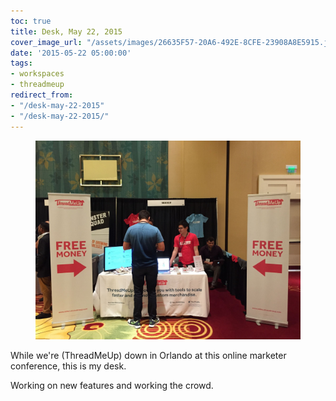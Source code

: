 ```yaml
---
toc: true
title: Desk, May 22, 2015
cover_image_url: "/assets/images/26635F57-20A6-492E-8CFE-23908A8E5915.jpeg"
date: '2015-05-22 05:00:00'
tags:
- workspaces
- threadmeup
redirect_from:
- "/desk-may-22-2015"
- "/desk-may-22-2015/"
---
```


<figure class="kg-card kg-image-card"><img src="/assets/images/26635F57-20A6-492E-8CFE-23908A8E5915.jpeg" /></figure>

While we're (ThreadMeUp) down in Orlando at this online marketer conference, this is my desk.

Working on new features and working the crowd.

